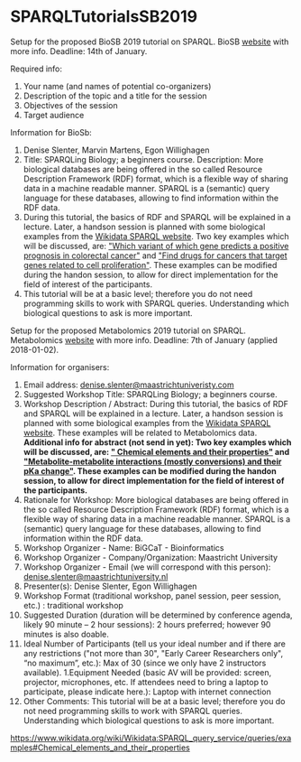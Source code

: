 # SPARQLTutorialsSB2019
Setup for the proposed BioSB 2019 tutorial on SPARQL.
BioSB [website](https://www.biosb.nl/2018/12/biosb-2019-call-for-breakout-sessions/) with more info. Deadline: 14th of January.

Required info:
1. Your name (and names of potential co-organizers)
1. Description of the topic and a title for the session
1. Objectives of the session
1. Target audience

Information for BioSb:

1. Denise Slenter, Marvin Martens, Egon Willighagen
1. Title: SPARQLing Biology; a beginners course. Description: More biological databases are being offered in the so called Resource Description Framework (RDF) format, which is a flexible way of sharing data in a machine readable manner. SPARQL is a (semantic) query language for these databases, allowing to find information within the RDF data. 
1. During this tutorial, the basics of RDF and SPARQL will be explained in a lecture. Later, a handson session is planned with some biological examples from the [Wikidata SPARQL website](https://www.wikidata.org/wiki/Wikidata:SPARQL_query_service/queries/examples). Two key examples which will be discussed, are: ["Which variant of which gene predicts a positive prognosis in colorectal cancer"](https://www.wikidata.org/wiki/Wikidata:SPARQL_query_service/queries/examples#Which_variant_of_which_gene_predicts_a_positive_prognosis_in_colorectal_cancer) and ["Find drugs for cancers that target genes related to cell proliferation"](https://www.wikidata.org/wiki/Wikidata:SPARQL_query_service/queries/examples#Find_drugs_for_cancers_that_target_genes_related_to_cell_proliferation). These examples can be modified during the handon session, to allow for direct implementation for the field of interest of the participants.
1. This tutorial will be at a basic level; therefore you do not need programming skills to work with SPARQL queries. Understanding which biological questions to ask is more important.


Setup for the proposed Metabolomics 2019 tutorial on SPARQL.
Metabolomics [website](http://www.metabolomics2019.org/) with more info. Deadline: 7th of January (applied 2018-01-02).

Information for organisers:

1. Email address: denise.slenter@maastrichtuniveristy.com
1. Suggested Workshop Title: SPARQLing Biology; a beginners course.
1. Workshop Description / Abstract: During this tutorial, the basics of RDF and SPARQL will be explained in a lecture. Later, a handson session is planned with some biological examples from the [Wikidata SPARQL website](https://www.wikidata.org/wiki/Wikidata:SPARQL_query_service/queries/examples). These examples will be related to Metabolomics data.
**Additional info for abstract (not send in yet): Two key examples which will be discussed, are: ["	Chemical elements and their properties"](https://www.wikidata.org/wiki/Wikidata:SPARQL_query_service/queries/examples#Chemical_elements_and_their_properties) and ["Metabolite-metabolite interactions (mostly conversions) and their pKa change"](https://www.wikidata.org/wiki/Wikidata:SPARQL_query_service/queries/examples#Metabolite-metabolite_interactions_(mostly_conversions)_and_their_pKa_change). These examples can be modified during the handon session, to allow for direct implementation for the field of interest of the participants.**
1. Rationale for Workshop: More biological databases are being offered in the so called Resource Description Framework (RDF) format, which is a flexible way of sharing data in a machine readable manner. SPARQL is a (semantic) query language for these databases, allowing to find information within the RDF data. 
1. Workshop Organizer - Name: BiGCaT - Bioinformatics
1. Workshop Organizer - Company/Organization: Maastricht University
1. Workshop Organizer - Email (we will correspond with this person): denise.slenter@maastrichtuniversity.nl
1. Presenter(s): Denise Slenter, Egon Willighagen
1. Workshop Format (traditional workshop, panel session, peer session, etc.) : traditional workshop
1. Suggested Duration (duration will be determined by conference agenda, likely 90 minute – 2 hour sessions): 2 hours preferred; however 90 minutes is also doable.
1. Ideal Number of Participants (tell us your ideal number and if there are any restrictions ("not more than 30", "Early Career Researchers only", “no maximum”, etc.): Max of 30 (since we only have 2 instructors available).
1.Equipment Needed (basic AV will be provided: screen, projector, microphones, etc. If attendees need to bring a laptop to participate, please indicate here.): Laptop with internet connection
1. Other Comments: This tutorial will be at a basic level; therefore you do not need programming skills to work with SPARQL queries. Understanding which biological questions to ask is more important.


https://www.wikidata.org/wiki/Wikidata:SPARQL_query_service/queries/examples#Chemical_elements_and_their_properties
